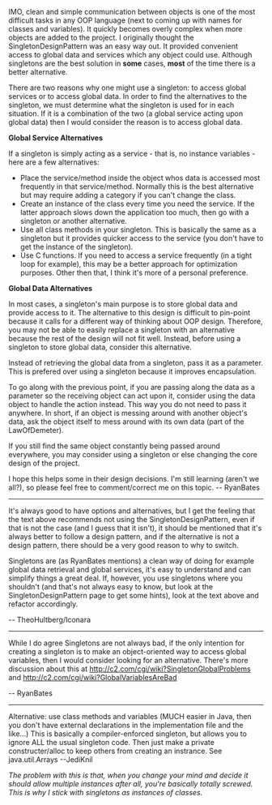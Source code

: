 IMO, clean and simple communication between objects is one of the most difficult tasks in any OOP language (next to coming up with names for classes and variables). It quickly becomes overly complex when more objects are added to the project. I originally thought the SingletonDesignPattern was an easy way out. It provided convenient access to global data and services which any object could use. Although singletons are the best solution in **some** cases, **most** of the time there is a better alternative.

There are two reasons why one might use a singleton: to access global services or to access global data. In order to find the alternatives to the singleton, we must determine what the singleton is used for in each situation. If it is a combination of the two (a global service acting upon global data) then I would consider the reason is to access global data.


**Global Service Alternatives**

If a singleton is simply acting as a service - that is, no instance variables - here are a few alternatives:


* Place the service/method inside the object whos data is accessed most frequently in that service/method. Normally this is the best alternative but may require adding a category if you can't change the class.
* Create an instance of the class every time you need the service. If the latter approach slows down the application too much, then go with a singleton or another alternative.
* Use all class methods in your singleton. This is basically the same as a singleton but it provides quicker access to the service (you don't have to get the instance of the singleton).
* Use C functions. If you need to access a service frequently (in a tight loop for example), this may be a better approach for optimization purposes. Other then that, I think it's more of a personal preference.



**Global Data Alternatives**

In most cases, a singleton's main purpose is to store global data and provide access to it. The alternative to this design is difficult to pin-point because it calls for a different way of thinking about OOP design. Therefore, you may not be able to easily replace a singleton with an alternative because the rest of the design will not fit well. Instead, before using a singleton to store global data, consider this alternative.

Instead of retrieving the global data from a singleton, pass it as a parameter. This is prefered over using a singleton because it improves encapsulation.

To go along with the previous point, if you are passing along the data as a parameter so the receiving object can act upon it, consider using the data object to handle the action instead. This way you do not need to pass it anywhere. In short, if an object is messing around with another object's data, ask the object itself to mess around with its own data (part of the LawOfDemeter).

If you still find the same object constantly being passed around everywhere, you may consider using a singleton or else changing the core design of the project.

I hope this helps some in their design decisions. I'm still learning (aren't we all?), so please feel free to comment/correct me on this topic. -- RyanBates

----

It's always good to have options and alternatives, but I get the feeling that the text above recommends not using the SingletonDesignPattern, even if that is not the case (and I guess that it isn't), it should be mentioned that it's always better to follow a design pattern, and if the alternative is not a design pattern, there should be a very good reason to why to switch.

Singletons are (as RyanBates mentions) a clean way of doing for example global data retrieval and global services, it's easy to understand and can simplify things a great deal. If, however, you use singletons where you shouldn't (and that's not always easy to know, but look at the SingletonDesignPattern page to get some hints), look at the text above and refactor accordingly.

-- TheoHultberg/Iconara

----

While I do agree Singletons are not always bad, if the only intention for creating a singleton is to make an object-oriented way to access global variables, then I would consider looking for an alternative. There's more discussion about this at http://c2.com/cgi/wiki?SingletonGlobalProblems and http://c2.com/cgi/wiki?GlobalVariablesAreBad

-- RyanBates

----

Alternative: use class methods and variables (MUCH easier in Java, then you don't have external declarations in the implementation file and the like...) This is basically a compiler-enforced singleton, but allows you to ignore ALL the usual singleton code. Then just make a private constructer/alloc to keep others from creating an instrance. See java.util.Arrays --JediKnil

*The problem with this is that, when you change your mind and decide it should allow multiple instances after all, you're basically totally screwed. This is why I stick with singletons as instances of classes.*
